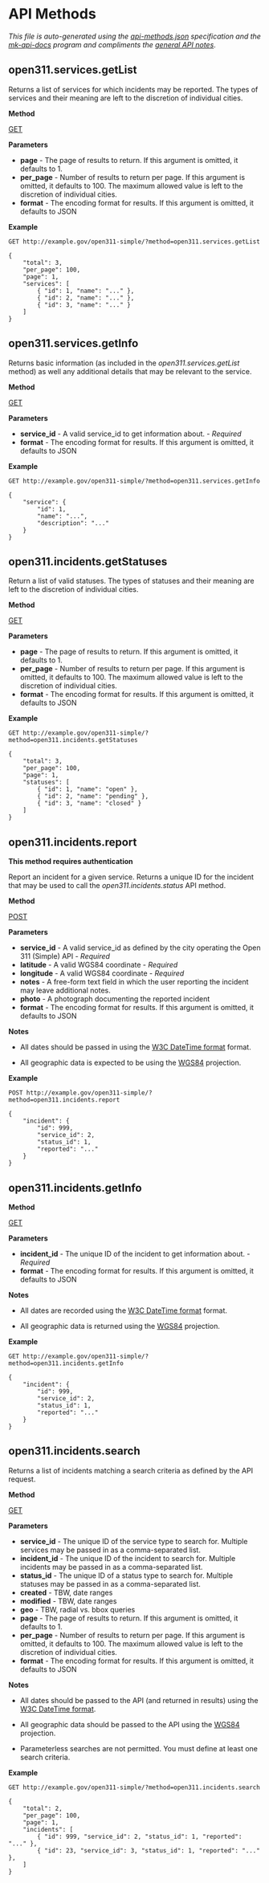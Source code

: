 API Methods
==

_This file is auto-generated using the [api-methods.json](https://github.com/straup/open311-simple/blob/master/api-methods.json) specification and the [mk-api-docs](https://github.com/straup/open311-simple/blob/master/bin/mk-api-docs.py) program and compliments the [general API notes](https://github.com/straup/open311-simple/blob/master/api.md)_.

open311.services.getList
--

Returns a list of services for which incidents may be reported. The types of services and their meaning are left to the discretion of individual cities.

**Method**

[GET](http://www.w3.org/Protocols/rfc2616/rfc2616-sec9.html)

**Parameters**

* **page** - The page of results to return. If this argument is omitted, it defaults to 1.
* **per_page** - Number of results to return per page. If this argument is omitted, it defaults to 100. The maximum allowed value is left to the discretion of individual cities.
* **format** - The encoding format for results. If this argument is omitted, it defaults to JSON

**Example**

	GET http://example.gov/open311-simple/?method=open311.services.getList

	{
		"total": 3,
		"per_page": 100,
		"page": 1,
		"services": [
			{ "id": 1, "name": "..." },
			{ "id": 2, "name": "..." },
			{ "id": 3, "name": "..." }
		]
	}
open311.services.getInfo
--

Returns basic information (as included in the _open311.services.getList_ method) as well any additional details that may be relevant to the service.

**Method**

[GET](http://www.w3.org/Protocols/rfc2616/rfc2616-sec9.html)

**Parameters**

* **service\_id** - A valid service\_id to get information about. - _Required_
* **format** - The encoding format for results. If this argument is omitted, it defaults to JSON

**Example**

	GET http://example.gov/open311-simple/?method=open311.services.getInfo

	{
		"service": {
			"id": 1,
			"name": "...",
			"description": "..."
		}
	}
open311.incidents.getStatuses
--

Return a list of valid statuses. The types of statuses and their meaning are left to the discretion of individual cities.

**Method**

[GET](http://www.w3.org/Protocols/rfc2616/rfc2616-sec9.html)

**Parameters**

* **page** - The page of results to return. If this argument is omitted, it defaults to 1.
* **per_page** - Number of results to return per page. If this argument is omitted, it defaults to 100. The maximum allowed value is left to the discretion of individual cities.
* **format** - The encoding format for results. If this argument is omitted, it defaults to JSON

**Example**

	GET http://example.gov/open311-simple/?method=open311.incidents.getStatuses

	{
		"total": 3,
		"per_page": 100,
		"page": 1,
		"statuses": [
			{ "id": 1, "name": "open" },
			{ "id": 2, "name": "pending" },
			{ "id": 3, "name": "closed" }
		]
	}
open311.incidents.report
--

**This method requires authentication**

Report an incident for a given service. Returns a unique ID for the incident that may be used to call the _open311.incidents.status_ API method.

**Method**

[POST](http://www.w3.org/Protocols/rfc2616/rfc2616-sec9.html)

**Parameters**

* **service\_id** - A valid service\_id as defined by the city operating the Open 311 (Simple) API - _Required_
* **latitude** - A valid WGS84 coordinate - _Required_
* **longitude** - A valid WGS84 coordinate - _Required_
* **notes** - A free-form text field in which the user reporting the incident may leave additional notes.
* **photo** - A photograph documenting the reported incident
* **format** - The encoding format for results. If this argument is omitted, it defaults to JSON

**Notes**

* All dates should be passed in using the [W3C DateTime format](http://www.w3.org/TR/NOTE-datetime) format.

* All geographic data is expected to be using the [WGS84](http://spatialreference.org/ref/epsg/4326/) projection.

**Example**

	POST http://example.gov/open311-simple/?method=open311.incidents.report

	{
		"incident": {
			"id": 999,
			"service_id": 2,
			"status_id": 1,
			"reported": "..."
		}
	}
open311.incidents.getInfo
--



**Method**

[GET](http://www.w3.org/Protocols/rfc2616/rfc2616-sec9.html)

**Parameters**

* **incident\_id** - The unique ID of the incident to get information about. - _Required_
* **format** - The encoding format for results. If this argument is omitted, it defaults to JSON

**Notes**

* All dates are recorded using the [W3C DateTime format](http://www.w3.org/TR/NOTE-datetime) format.

* All geographic data is returned using the [WGS84](http://spatialreference.org/ref/epsg/4326/) projection.

**Example**

	GET http://example.gov/open311-simple/?method=open311.incidents.getInfo

	{
		"incident": {
			"id": 999,
			"service_id": 2,
			"status_id": 1,
			"reported": "..."
		}
	}
open311.incidents.search
--

Returns a list of incidents matching a search criteria as defined by the API request.

**Method**

[GET](http://www.w3.org/Protocols/rfc2616/rfc2616-sec9.html)

**Parameters**

* **service\_id** - The unique ID of the service type to search for. Multiple services may be passed in as a comma-separated list.
* **incident\_id** - The unique ID of the incident to search for. Multiple incidents may be passed in as a comma-separated list.
* **status\_id** - The unique ID of a status type to search for. Multiple statuses may be passed in as a comma-separated list.
* **created** - TBW, date ranges
* **modified** - TBW, date ranges
* **geo** - TBW, radial vs. bbox queries
* **page** - The page of results to return. If this argument is omitted, it defaults to 1.
* **per_page** - Number of results to return per page. If this argument is omitted, it defaults to 100. The maximum allowed value is left to the discretion of individual cities.
* **format** - The encoding format for results. If this argument is omitted, it defaults to JSON

**Notes**

* All dates should be passed to the API (and returned in results) using the [W3C DateTime format](http://www.w3.org/TR/NOTE-datetime).

* All geographic data should be passed to the API using the [WGS84](http://spatialreference.org/ref/epsg/4326/) projection.

* Parameterless searches are not permitted. You must define at least one search criteria.

**Example**

	GET http://example.gov/open311-simple/?method=open311.incidents.search

	{
		"total": 2,
		"per_page": 100,
		"page": 1,
		"incidents": [
			{ "id": 999, "service_id": 2, "status_id": 1, "reported": "..." },
			{ "id": 23, "service_id": 3, "status_id": 1, "reported": "..." },
		]
	}
